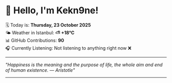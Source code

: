 # 👋 Hello, I'm Kekn9ne!

🗓️ Today is: **Thursday, 23 October 2025**  
🌤️ Weather in Istanbul: **⛅️  +18°C**  
📊 GitHub Contributions: **90**  
🎧 Currently Listening: Not listening to anything right now ❌

---

_"Happiness is the meaning and the purpose of life, the whole aim and end of human existence. — *Aristotle*"_

---
